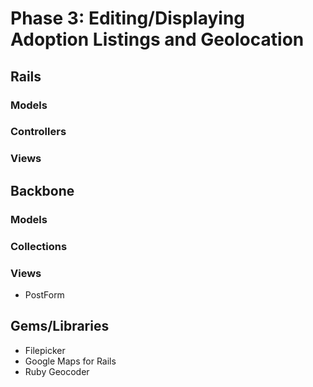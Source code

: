 # Phase 3: Editing/Displaying Adoption Listings and Geolocation

## Rails
### Models

### Controllers

### Views

## Backbone
### Models

### Collections

### Views
* PostForm

## Gems/Libraries
* Filepicker
* Google Maps for Rails
* Ruby Geocoder
